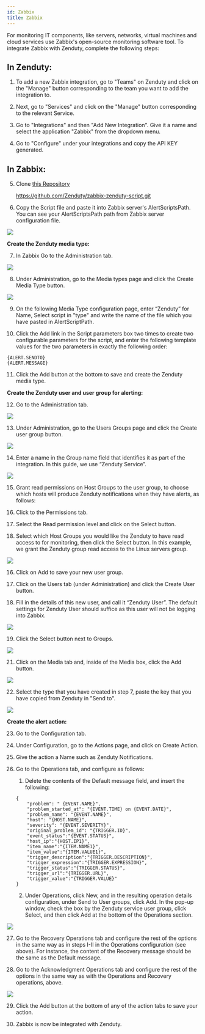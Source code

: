 ```yaml
---
id: Zabbix
title: Zabbix
---
```

For monitoring IT components, like servers, networks, virtual machines and cloud services use Zabbix's open-source monitoring software tool. To integrate Zabbix with Zenduty, complete the following steps:

## In Zenduty:

1. To add a new Zabbix integration, go to "Teams" on Zenduty and click on the "Manage" button corresponding to the team you want to add the integration to.

2. Next, go to "Services" and click on the "Manage" button corresponding to the relevant Service.

3. Go to "Integrations" and then "Add New Integration". Give it a name and select the application "Zabbix" from the dropdown menu.

4. Go to "Configure" under your integrations and copy the API KEY generated.

## In Zabbix:

5. Clone [this Repository](https://github.com/Zenduty/zabbix-zenduty-script.git)

    https://github.com/Zenduty/zabbix-zenduty-script.git

6. Copy the Script file and paste it into Zabbix server's AlertScriptsPath. You can see your AlertScriptsPath path from Zabbix server configuration file.

![](/img/Integrations/Zabbix/1.png)

**Create the Zenduty media type:**

7. In Zabbix Go to the Administration tab.

![](/img/Integrations/Zabbix/2.png)

8. Under Administration, go to the Media types page and click the Create Media Type button.

![](/img/Integrations/Zabbix/3.png)

9. On the following Media Type configuration page, enter “Zenduty” for Name, Select script in "type" and write the name of the file which you have pasted in AlertScriptPath.

10. Click the Add link in the Script parameters box two times to create two configurable parameters for the script, and enter the following template values for the two parameters in exactly the following order:

  ```
  {ALERT.SENDTO}
  {ALERT.MESSAGE}
  ```
11. Click the Add button at the bottom to save and create the Zenduty media type.

**Create the Zenduty user and user group for alerting:**

12. Go to the Administration tab.

![](/img/Integrations/Zabbix/4.png)

13. Under Administration, go to the Users Groups page and click the Create user group button.

![](/img/Integrations/Zabbix/5.png)

14. Enter a name in the Group name field that identifies it as part of the integration. In this guide, we use “Zenduty Service”.

![](/img/Integrations/Zabbix/6.png)

15. Grant read permissions on Host Groups to the user group, to choose which hosts will produce Zenduty notifications when they have alerts, as follows:

  1. Click to the Permissions tab.

  2. Select the Read permission level and click on the Select button.

  3. Select which Host Groups you would like the Zenduty to have read access to for monitoring, then click the Select button. In this example, we grant the Zenduty group read access to the Linux servers group.

![](/img/Integrations/Zabbix/7.png)

16. Click on Add to save your new user group.

17. Click on the Users tab (under Administration) and click the Create User button.

18. Fill in the details of this new user, and call it “Zenduty User”. The default settings for Zenduty User should suffice as this user will not be logging into Zabbix.

![](/img/Integrations/Zabbix/8.png)

19. Click the Select button next to Groups.

![](/img/Integrations/Zabbix/9.png)

21. Click on the Media tab and, inside of the Media box, click the Add button. 

![](/img/Integrations/Zabbix/10.png)

22. Select the type that you have created in step 7, paste the key that you have copied from Zenduty in "Send to".

![](/img/Integrations/Zabbix/11.png)

**Create the alert action:**

23. Go to the Configuration tab.

24. Under Configuration, go to the Actions page, and click on Create Action.

25. Give the action a Name such as Zenduty Notifications.

26. Go to the Operations tab, and configure as follows:

    1. Delete the contents of the Default message field, and insert the following:

    ```
    {
        "problem": " {EVENT.NAME}",
        "problem_started_at": "{EVENT.TIME} on {EVENT.DATE}",
        "problem_name": "{EVENT.NAME}",
        "host": "{HOST.NAME}",
        "severity": "{EVENT.SEVERITY}",
        "original_problem_id": "{TRIGGER.ID}",
        "event_status":"{EVENT.STATUS}",
        "host_ip":"{HOST.IP1}",
        "item_name":"{ITEM.NAME1}",
        "item_value":"{ITEM.VALUE1}",
        "trigger_description":"{TRIGGER.DESCRIPTION}",
        "trigger_expression":"{TRIGGER.EXPRESSION}",
        "trigger_status":"{TRIGGER.STATUS}",
        "trigger_url":"{TRIGGER.URL}",
        "trigger_value":"{TRIGGER.VALUE}"
    }
    ```
    2. Under Operations, click New, and in the resulting operation details configuration, under Send to User groups, click Add. In the pop-up window, check the box by the Zenduty service user group, click Select, and then click Add at the bottom of the Operations section.

![](/img/Integrations/Zabbix/12.png)

27. Go to the Recovery Operations tab and configure the rest of the options in the same way as in steps I-II in the Operations configuration (see above). For instance, the content of the Recovery message should be the same as the Default message.

28. Go to the Acknowledgment Operations tab and configure the rest of the options in the same way as with the Operations and Recovery operations, above.

![](/img/Integrations/Zabbix/13.png)

29. Click the Add button at the bottom of any of the action tabs to save your action.

30. Zabbix is now be integrated with Zenduty. 
